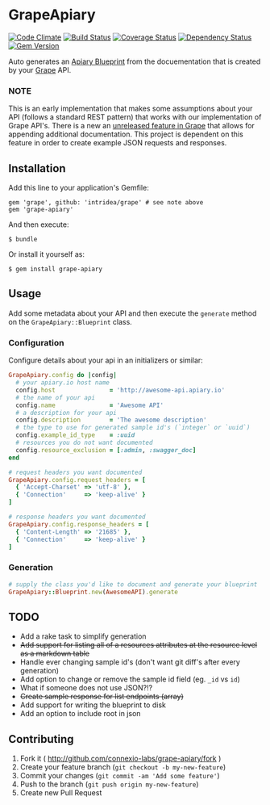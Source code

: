 # GrapeApiary

[![Code Climate](https://codeclimate.com/github/connexio-labs/grape-apiary.png)](https://codeclimate.com/github/connexio-labs/grape-apiary)
[![Build Status](https://travis-ci.org/connexio-labs/grape-apiary.png?branch=master)](https://travis-ci.org/connexio-labs/grape-apiary)
[![Coverage Status](https://coveralls.io/repos/connexio-labs/grape-apiary/badge.png)](https://coveralls.io/r/connexio-labs/grape-apiary)
[![Dependency Status](https://gemnasium.com/connexio-labs/grape-apiary.png)](https://gemnasium.com/connexio-labs/grape-apiary)
[![Gem Version](https://badge.fury.io/rb/grape-apiary.png)](http://badge.fury.io/rb/grape-apiary)

Auto generates an [Apiary Blueprint](http://apiary.io) from the docuementation that is created by your [Grape](https://github.com/intridea/grape) API.

### NOTE

This is an early implementation that makes some assumptions about your API (follows a standard REST pattern) that works with our implementation of Grape API's. There is a new an [unreleased feature in Grape](https://github.com/intridea/grape#parameter-documentation) that allows for appending additional documentation. This project is dependent on this feature in order to create example JSON requests and responses.

## Installation

Add this line to your application's Gemfile:

    gem 'grape', github: 'intridea/grape' # see note above
    gem 'grape-apiary'

And then execute:

    $ bundle

Or install it yourself as:

    $ gem install grape-apiary

## Usage

Add some metadata about your API and then execute the `generate` method on the `GrapeApiary::Blueprint` class.

### Configuration

Configure details about your api in an initializers or similar:

```ruby
GrapeApiary.config do |config|
  # your apiary.io host name
  config.host               = 'http://awesome-api.apiary.io'
  # the name of your api
  config.name               = 'Awesome API'
  # a description for your api
  config.description        = 'The awesome description'
  # the type to use for generated sample id's (`integer` or `uuid`)
  config.example_id_type    = :uuid
  # resources you do not want documented
  config.resource_exclusion = [:admin, :swagger_doc]
end

# request headers you want documented
GrapeApiary.config.request_headers = [
  { 'Accept-Charset' => 'utf-8' },
  { 'Connection'     => 'keep-alive' }
]

# response headers you want documented
GrapeApiary.config.response_headers = [
  { 'Content-Length' => '21685' },
  { 'Connection'     => 'keep-alive' }
]
```

### Generation

```ruby
# supply the class you'd like to document and generate your blueprint
GrapeApiary::Blueprint.new(AwesomeAPI).generate
```

## TODO

* Add a rake task to simplify generation
* ~~Add support for listing all of a resources attributes at the resource level as a markdown table~~
* Handle ever changing sample id's (don't want git diff's after every generation)
* Add option to change or remove the sample id field (eg. `_id` vs `id`)
* What if someone does not use JSON?!?
* ~~Create sample response for list endpoints (array)~~
* Add support for writing the blueprint to disk
* Add an option to include root in json

## Contributing

1. Fork it ( http://github.com/connexio-labs/grape-apiary/fork )
2. Create your feature branch (`git checkout -b my-new-feature`)
3. Commit your changes (`git commit -am 'Add some feature'`)
4. Push to the branch (`git push origin my-new-feature`)
5. Create new Pull Request
